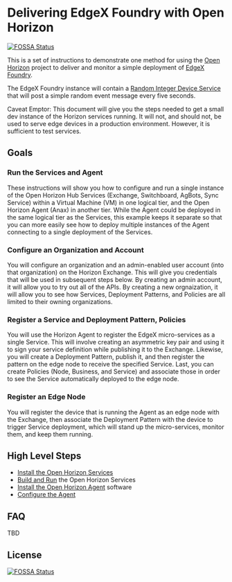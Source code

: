 # Delivering EdgeX Foundry with Open Horizon
[![FOSSA Status](https://app.fossa.io/api/projects/git%2Bgithub.com%2Fjoewxboy%2Fhorizon-edgex.svg?type=shield)](https://app.fossa.io/projects/git%2Bgithub.com%2Fjoewxboy%2Fhorizon-edgex?ref=badge_shield)


This is a set of instructions to demonstrate one method for using the 
[Open Horizon](https://github.com/open-horizon) project to 
deliver and monitor a simple deployment of [EdgeX Foundry](https://wiki.edgexfoundry.org).

The EdgeX Foundry instance will contain a 
[Random Integer Device Service](https://docs.edgexfoundry.org/Ch-ExamplesRandomDeviceService.html) 
that will post a simple random event message every five seconds.

Caveat Emptor: This document will give you the steps needed to get a small dev instance of the Horizon services running. 
It will not, and should not, be used to serve edge devices in a production environment. 
However, it is sufficient to test services.

## Goals

### Run the Services and Agent

These instructions will show you how to configure and run a single instance of the Open Horizon Hub Services (Exchange, Switchboard, AgBots, Sync Service) within a Virtual Machine (VM) in one logical tier, 
and the Open Horizon Agent (Anax) in another tier.  While the Agent could be deployed in the same logical tier as the Services, this example keeps it separate so that you can more easily see how to deploy multiple instances of the Agent connecting to a single deployment of the Services.  

### Configure an Organization and Account

You will configure an organization and an admin-enabled user account (into that organization) on the Horizon Exchange.  This will give you credentials that will be used in subsequent steps below.  By creating an admin account, it will allow you to try out all of the APIs.  By creating a new orgnaization, it will allow you to see how Services, Deployment Patterns, and Policies are all limited to their owning organizations.

### Register a Service and Deployment Pattern, Policies

You will use the Horizon Agent to register the EdgeX micro-services as a single Service.  This will involve creating an asymmetric key pair and using it to sign your service definition while publishing it to the Exchange. 
Likewise, you will create a Deployment Pattern, publish it, and then register the pattern on the edge node to receive the specified Service.  Last, you can create Policies (Node, Business, and Service) and associate those in order to see the Service automatically deployed to the edge node. 

### Register an Edge Node

You will register the device that is running the Agent as an edge node with the Exchange, 
then associate the Deployment Pattern with the device to trigger Service deployment, 
which will stand up the micro-services, monitor them, and keep them running.

## High Level Steps

+ [Install the Open Horizon Services](01-horizon-services-setup.md)
+ [Build and Run](02-build-and-run-horizon.md) the Open Horizon Services
+ [Install the Open Horizon Agent](03-install-agent.md) software
+ [Configure the Agent](04-configure-anax.md)

## FAQ

TBD

## License
[![FOSSA Status](https://app.fossa.io/api/projects/git%2Bgithub.com%2Fjoewxboy%2Fhorizon-edgex.svg?type=large)](https://app.fossa.io/projects/git%2Bgithub.com%2Fjoewxboy%2Fhorizon-edgex?ref=badge_large)